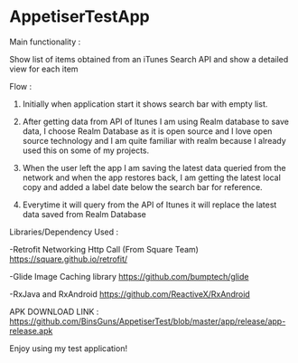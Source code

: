 # AppetiserTestApp

Main functionality : 

Show list of items obtained from an iTunes Search API  and show a detailed view for each item


Flow :

1) Initially when application start it shows search bar with empty list.

2) After getting data from API of Itunes I am using Realm database to save data, I choose Realm Database as it is open source and I love open source technology and I am quite familiar with realm because I already used this on some of my projects.

3) When the user left the app I am saving the latest data queried from the network and when the app restores back, I am getting the latest local copy and added a label date below the search bar for reference.

4) Everytime it will query from the API of Itunes it will replace the latest data saved from Realm Database

Libraries/Dependency Used :

-Retrofit Networking Http Call (From Square Team)
https://square.github.io/retrofit/

-Glide Image Caching library
https://github.com/bumptech/glide

-RxJava and RxAndroid
https://github.com/ReactiveX/RxAndroid

APK DOWNLOAD LINK : https://github.com/BinsGuns/AppetiserTest/blob/master/app/release/app-release.apk

Enjoy using my test application!


